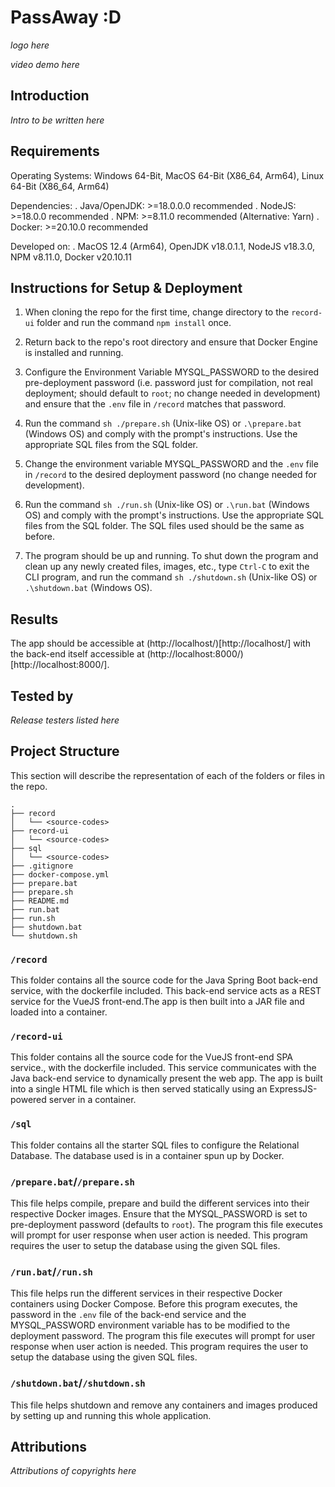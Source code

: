 # PassAway :D

_logo here_

_video demo here_

## Introduction

_Intro to be written here_

## Requirements

Operating Systems: Windows 64-Bit, MacOS 64-Bit (X86_64, Arm64), Linux 64-Bit (X86_64, Arm64)

Dependencies:
.  Java/OpenJDK: >=18.0.0.0 recommended
.  NodeJS: >=18.0.0 recommended
.  NPM: >=8.11.0 recommended (Alternative: Yarn)
.  Docker: >=20.10.0 recommended

Developed on:
.  MacOS 12.4 (Arm64), OpenJDK v18.0.1.1, NodeJS v18.3.0, NPM v8.11.0, Docker v20.10.11

## Instructions for Setup & Deployment

1.  When cloning the repo for the first time, change directory to the `record-ui` folder and run the command `npm install` once. 

2.  Return back to the repo's root directory and ensure that Docker Engine is installed and running. 

3.  Configure the Environment Variable MYSQL_PASSWORD to the desired pre-deployment password (i.e. password just for compilation, not real deployment; should default to `root`; no change needed in development) and ensure that the `.env` file in `/record` matches that password. 

4.  Run the command `sh ./prepare.sh` (Unix-like OS) or `.\prepare.bat` (Windows OS) and comply with the prompt's instructions. Use the appropriate SQL files from the SQL folder. 

5.  Change the environment variable MYSQL_PASSWORD and the `.env` file in `/record` to the desired deployment password (no change needed for development). 

6.  Run the command `sh ./run.sh` (Unix-like OS) or `.\run.bat` (Windows OS) and comply with the prompt's instructions. Use the appropriate SQL files from the SQL folder. The SQL files used should be the same as before. 

7.  The program should be up and running. To shut down the program and clean up any newly created files, images, etc., type `Ctrl-C` to exit the CLI program, and run the command `sh ./shutdown.sh` (Unix-like OS) or `.\shutdown.bat` (Windows OS). 

## Results

The app should be accessible at (http://localhost/)[http://localhost/] with the back-end itself accessible at (http://localhost:8000/)[http://localhost:8000/]. 

## Tested by

_Release testers listed here_

## Project Structure

This section will describe the representation of each of the folders or files in the repo.

```
.
├── record
│   └── <source-codes>
├── record-ui
│   └── <source-codes>
├── sql
│   └── <source-codes>
├── .gitignore
├── docker-compose.yml
├── prepare.bat
├── prepare.sh
├── README.md
├── run.bat
├── run.sh
├── shutdown.bat
└── shutdown.sh
```

### `/record`
This folder contains all the source code for the Java Spring Boot back-end service, with the dockerfile included. This back-end service acts as a REST service for the VueJS front-end.The app is then built into a JAR file and loaded into a container. 

### `/record-ui`
This folder contains all the source code for the VueJS front-end SPA service., with the dockerfile included. This service communicates with the Java back-end service to dynamically present the web app. The app is built into a single HTML file which is then served statically using an ExpressJS-powered server in a container. 

### `/sql`
This folder contains all the starter SQL files to configure the Relational Database. The database used is in a container spun up by Docker. 

### `/prepare.bat`/`/prepare.sh`
This file helps compile, prepare and build the different services into their respective Docker images. Ensure that the MYSQL_PASSWORD is set to pre-deployment password (defaults to `root`). The program this file executes will prompt for user response when user action is needed. This program requires the user to setup the database using the given SQL files. 

### `/run.bat`/`/run.sh`
This file helps run the different services in their respective Docker containers using Docker Compose. Before this program executes, the password in the `.env` file of the back-end service and the MYSQL_PASSWORD environment variable has to be modified to the deployment password. The program this file executes will prompt for user response when user action is needed. This program requires the user to setup the database using the given SQL files. 

### `/shutdown.bat`/`/shutdown.sh`
This file helps shutdown and remove any containers and images produced by setting up and running this whole application.  

## Attributions

_Attributions of copyrights here_